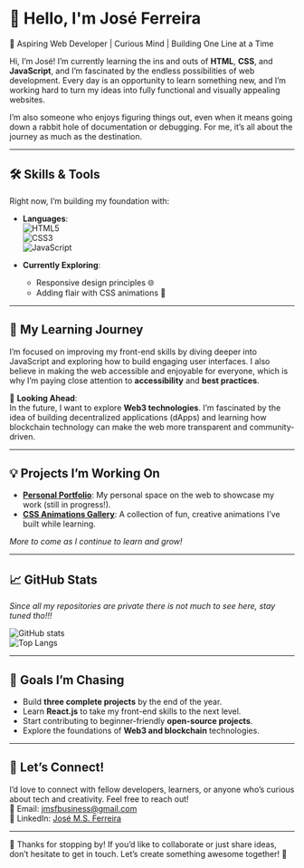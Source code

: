 # 👋 Hello, I'm José Ferreira

🌟 Aspiring Web Developer | Curious Mind | Building One Line at a Time  

Hi, I’m José! I’m currently learning the ins and outs of **HTML**, **CSS**, and **JavaScript**, and I’m fascinated by the endless possibilities of web development. Every day is an opportunity to learn something new, and I’m working hard to turn my ideas into fully functional and visually appealing websites.  

I’m also someone who enjoys figuring things out, even when it means going down a rabbit hole of documentation or debugging. For me, it’s all about the journey as much as the destination.  

---

## 🛠️ Skills & Tools  
Right now, I’m building my foundation with:  
- **Languages**:  
  ![HTML5](https://img.shields.io/badge/HTML-E34F26?style=for-the-badge&logo=html5&logoColor=white)  
  ![CSS3](https://img.shields.io/badge/CSS-1572B6?style=for-the-badge&logo=css3&logoColor=white)  
  ![JavaScript](https://img.shields.io/badge/JavaScript-F7DF1E?style=for-the-badge&logo=javascript&logoColor=black)  

- **Currently Exploring**:  
  - Responsive design principles 🌐  
  - Adding flair with CSS animations 🎨  

---

## 🌱 My Learning Journey  
I’m focused on improving my front-end skills by diving deeper into JavaScript and exploring how to build engaging user interfaces. I also believe in making the web accessible and enjoyable for everyone, which is why I’m paying close attention to **accessibility** and **best practices**.  

🔮 **Looking Ahead**:  
In the future, I want to explore **Web3 technologies**. I’m fascinated by the idea of building decentralized applications (dApps) and learning how blockchain technology can make the web more transparent and community-driven.  

---

## 💡 Projects I’m Working On  
- **[Personal Portfolio](#)**: My personal space on the web to showcase my work (still in progress!).  
- **[CSS Animations Gallery](#)**: A collection of fun, creative animations I’ve built while learning.  

*More to come as I continue to learn and grow!*  

---

## 📈 GitHub Stats
*Since all my repositories are private there is not much to see here, stay tuned tho!!!*

![GitHub stats](https://github-readme-stats.vercel.app/api?username=x1nnas&show_icons=true&theme=tokyonight)  
![Top Langs](https://github-readme-stats.vercel.app/api/top-langs/?username=x1nnas&layout=compact&theme=tokyonight)  

---

## 🎯 Goals I’m Chasing  
- Build **three complete projects** by the end of the year.  
- Learn **React.js** to take my front-end skills to the next level.  
- Start contributing to beginner-friendly **open-source projects**.  
- Explore the foundations of **Web3 and blockchain** technologies.

---

## 💌 Let’s Connect!  
I’d love to connect with fellow developers, learners, or anyone who’s curious about tech and creativity. Feel free to reach out!  
📧 Email: [jmsfbusiness@gmail.com](mailto:jmsfbusiness@gmail.com)  
💼 LinkedIn: [José M.S. Ferreira](https://www.linkedin.com/in/jose-msferreira)  

---

👀 Thanks for stopping by! If you’d like to collaborate or just share ideas, don’t hesitate to get in touch. Let’s create something awesome together! 🚀  
